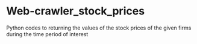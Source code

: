 # Web-crawler_stock_prices
Python codes to returning the values of the stock prices of the given firms during the time period of interest
